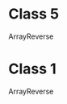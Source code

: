 # Class 5
<a herf="https://github.com/farhanayyash/data-structures-and-algorithms/tree/main/Data-Structures/Linkedlist">ArrayReverse</a>

# Class 1
<a herf="https://github.com/farhanayyash/data-structures-and-algorithms/tree/main/challenges/ArrayReverse">ArrayReverse</a>
